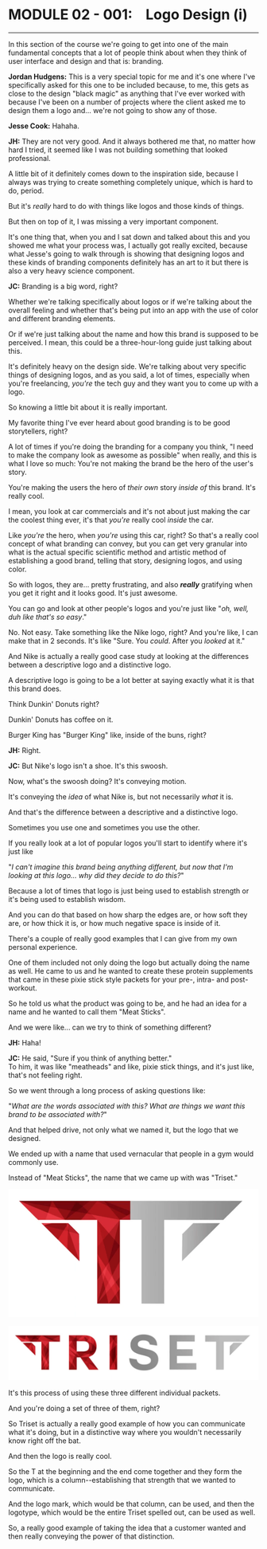# MODULE 02 - 001:    Logo Design (i)

***

In this section of the course we're going to get into one of the main 
fundamental concepts that a lot of people think about when they think of
 user interface and design and that is: branding.  

**Jordan Hudgens:** This is a very special topic for me and it's one where I've specifically asked for this one to be included because, to me, this gets as close to the design "black magic" as anything that I've ever worked with because I've been on a number of 
projects where the client asked me to design them a logo and... we're not going to show any of those.  

**Jesse Cook:** Hahaha.

**JH:** They are not very good. And it always bothered me that, no matter how hard I tried, it seemed like I was not building something that looked professional.   

A little bit of it definitely comes down to the inspiration side, because I always was trying to create something completely unique, which is hard to do, period.  

But it's *really* hard to do with things like logos and those kinds of things.  

But then on top of it, I was missing a very important component.   

It's one thing that, when you and I sat down and talked about this and you showed me 
what your process was, I actually got really excited, because what Jesse's going to walk through is showing that designing logos and these kinds of branding components definitely has an art to it but there is also a very heavy science component.  

**JC:** Branding is a big word, right?   

Whether we're talking specifically about logos or if we're talking about the overall 
feeling and whether that's being put into an app with the use of color and different branding elements.   

Or if we're just talking about the name and how this brand is supposed to be perceived. I mean, this could be a  three-hour-long guide just talking about this.  

It's definitely heavy on the design side. We're talking about very specific things of designing logos, and as you said, a lot of times, especially when you're freelancing, *you're* the tech guy and they want you to come up with a logo.  

 So knowing a little bit about it is really important.   

My favorite thing I've ever heard about good branding is to be good storytellers, right?   

A lot of times if you're doing the branding for a company you think, "I need to make the company look as awesome as possible" when really, and this is what I love so 
much: You're not making the brand be the hero of the user's story.   

You're making the users the hero of *their own* story *inside of* this brand. It's really cool.  

I mean, you look at car commercials and it's not about just making the car the coolest thing ever, it's that *you're* really cool *inside* the car.   

Like *you're* the hero, when *you're* using this car, right? So that's a really cool concept of what branding can convey, but you can get very granular into what is the actual 
specific scientific method and artistic method of establishing a good 
brand, telling that story, designing logos, and using color.  

So with logos, they are... pretty frustrating, and also ***really*** gratifying when you get it right and it looks good. It's just awesome.   

You can go and look at other people's logos and you're just like "*oh, well, duh like that's so easy*."   

No. Not easy. Take something like the Nike logo, right? And you're like, I can make that in 2 seconds. It's like "Sure. You *could*. After you *looked* at it."    

And Nike is actually a really good case study at looking at the differences between a descriptive logo and a distinctive logo.   

A descriptive logo is going to be a lot better at saying exactly what it is that this brand does.   

Think Dunkin' Donuts right?   

Dunkin' Donuts has coffee on it.   

Burger King has "Burger King" like, inside of the buns, right?

**JH:** Right.  

**JC:** But Nike's logo isn't a shoe. It's this swoosh.   

Now, what's the swoosh doing? It's conveying motion.  

 It's conveying the *idea* of what Nike is, but not necessarily *what* it is.   

And that's the difference between a descriptive and a distinctive logo.     

Sometimes you use one and sometimes you use the other.  

If you really look at a lot of popular logos you'll start to identify  where it's just like   

"*I can't imagine this brand being anything different, but now that I'm looking at this logo... why did they decide to do this?*"   

Because a lot of times that logo is just being used to establish strength or it's being used to establish wisdom.   

And you can do that based on how sharp the edges are, or how soft they are, or how 
thick it is, or how much negative space is inside of it.  

There's a couple of really good examples that I can give from my own personal experience.  

 One of them included not only doing the logo but actually doing the name as well. He came to us and he wanted to create these protein supplements that came in these pixie stick style packets for your pre-, intra- and post-workout.   

So he told us what the product was going to be, and he had an idea for a name and he wanted to call them "Meat Sticks".   

And we were like... can we try to think of something different?  

**JH:** Haha!  

**JC:** He said, "Sure if you think of anything better."  
 To him, it was like "meatheads" and like, pixie stick things, and it's just like, that's not feeling right.  

So we went through a long process of asking questions like:

"*What are  the words associated with this? What are things we want this brand to be associated with?*"   

And that helped drive, not only what we named it, but the logo that we designed.   

We ended up with a name that used vernacular that people in a gym would commonly use.    

Instead of "Meat Sticks", the name that we came up with was "Triset."  

![IMG](./02-001__IMG1.png)

![IMG](./02-001_IMG2.png)

It's this process of using these three different individual packets.     

And you're doing a set of three of them, right?     

So Triset is actually a really good example of how you can communicate what it's doing, but in a distinctive way where you wouldn't necessarily know right off the bat.     

And then the logo is really cool.    

 So the T at the beginning and the end come together and they form the logo, which is a column--establishing that strength that we wanted to communicate.   

And the logo mark, which would be that column, can be used, and then the logotype, which would be the entire Triset spelled out, can be used as well.   

So, a really good example of taking the idea that a customer wanted and then really 
conveying the power of that distinction.  
